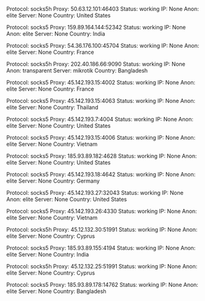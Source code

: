Protocol: socks5h
Proxy: 50.63.12.101:46403
Status: working
IP: None
Anon: elite
Server: None
Country: United States

Protocol: socks5
Proxy: 159.89.164.144:52342
Status: working
IP: None
Anon: elite
Server: None
Country: India

Protocol: socks5
Proxy: 54.36.176.100:45704
Status: working
IP: None
Anon: elite
Server: None
Country: France

Protocol: socks5h
Proxy: 202.40.186.66:9090
Status: working
IP: None
Anon: transparent
Server: mikrotik
Country: Bangladesh

Protocol: socks5
Proxy: 45.142.193.15:4002
Status: working
IP: None
Anon: elite
Server: None
Country: France

Protocol: socks5
Proxy: 45.142.193.15:4063
Status: working
IP: None
Anon: elite
Server: None
Country: Thailand

Protocol: socks5
Proxy: 45.142.193.7:4004
Status: working
IP: None
Anon: elite
Server: None
Country: United States

Protocol: socks5
Proxy: 45.142.193.15:4006
Status: working
IP: None
Anon: elite
Server: None
Country: Vietnam

Protocol: socks5
Proxy: 185.93.89.182:4628
Status: working
IP: None
Anon: elite
Server: None
Country: United States

Protocol: socks5
Proxy: 45.142.193.18:4642
Status: working
IP: None
Anon: elite
Server: None
Country: Germany

Protocol: socks5
Proxy: 45.142.193.27:32043
Status: working
IP: None
Anon: elite
Server: None
Country: United States

Protocol: socks5
Proxy: 45.142.193.26:4330
Status: working
IP: None
Anon: elite
Server: None
Country: Vietnam

Protocol: socks5h
Proxy: 45.12.132.30:51991
Status: working
IP: None
Anon: elite
Server: None
Country: Cyprus

Protocol: socks5
Proxy: 185.93.89.155:4194
Status: working
IP: None
Anon: elite
Server: None
Country: India

Protocol: socks5h
Proxy: 45.12.132.25:51991
Status: working
IP: None
Anon: elite
Server: None
Country: Cyprus

Protocol: socks5
Proxy: 185.93.89.178:14762
Status: working
IP: None
Anon: elite
Server: None
Country: Bangladesh

